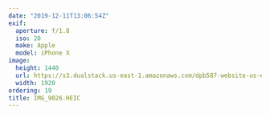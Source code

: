 ```yaml
---
date: "2019-12-11T13:06:54Z"
exif:
  aperture: f/1.8
  iso: 20
  make: Apple
  model: iPhone X
image:
  height: 1440
  url: https://s3.dualstack.us-east-1.amazonaws.com/dpb587-website-us-east-1/asset/gallery/2019-south-america/70d5fffb-0829-eec3-4029-50177dfca457~1920.jpg
  width: 1920
ordering: 19
title: IMG_9026.HEIC
---
```

